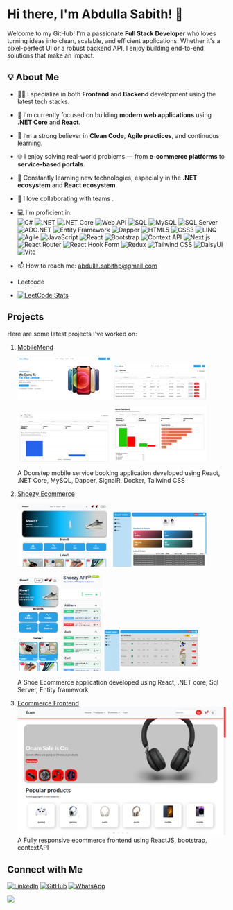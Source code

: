 # Hi there, I'm Abdulla Sabith! 👋

Welcome to my GitHub! I'm a passionate **Full Stack Developer** who loves turning ideas into clean, scalable, and efficient applications. Whether it's a pixel-perfect UI or a robust backend API, I enjoy building end-to-end solutions that make an impact.

## 💡 About Me

- 👨‍💻 I specialize in both **Frontend** and **Backend** development using the latest tech stacks.
- 🚀 I'm currently focused on building **modern web applications** using  **.NET Core** and **React**.
- 🔁 I’m a strong believer in **Clean Code**, **Agile practices**, and continuous learning.
- 🌐 I enjoy solving real-world problems — from **e-commerce platforms** to **service-based portals**.
- 🧠 Constantly learning new technologies, especially in the **.NET ecosystem** and **React ecosystem**.
- 🤝 I love collaborating with teams .


- 💻 I'm proficient in:  
   ![C#](https://img.shields.io/badge/-C%23-239120?style=flat&logo=c-sharp&logoColor=white) ![.NET](https://img.shields.io/badge/-.NET-512BD4?style=flat&logo=dotnet&logoColor=white) ![.NET Core](https://img.shields.io/badge/-.NET_Core-5C2D91?style=flat&logo=dotnet&logoColor=white) ![Web API](https://img.shields.io/badge/-Web_API-1E90FF?style=flat&logo=dotnet&logoColor=white) ![SQL](https://img.shields.io/badge/-SQL-4479A1?style=flat&logo=sqlite&logoColor=white)  ![MySQL](https://img.shields.io/badge/-MySQL-4479A1?style=flat&logo=mysql&logoColor=white) ![SQL Server](https://img.shields.io/badge/-SQL_Server-CC2927?style=flat&logo=microsoftsqlserver&logoColor=white) ![ADO.NET](https://img.shields.io/badge/-ADO.NET-512BD4?style=flat&logo=dotnet&logoColor=white) ![Entity Framework](https://img.shields.io/badge/-Entity_Framework-512BD4?style=flat&logo=dotnet&logoColor=white) ![Dapper](https://img.shields.io/badge/-Dapper-512BD4?style=flat&logo=dotnet&logoColor=white) ![HTML5](https://img.shields.io/badge/-HTML5-E34F26?style=flat&logo=html5&logoColor=white) ![CSS3](https://img.shields.io/badge/-CSS3-1572B6?style=flat&logo=css3&logoColor=white) ![LINQ](https://img.shields.io/badge/-LINQ-512BD4?style=flat&logo=dotnet&logoColor=white) ![Agile](https://img.shields.io/badge/-Agile-32CD32?style=flat&logo=scrumalliance&logoColor=white) ![JavaScript](https://img.shields.io/badge/-JavaScript-F7DF1E?style=flat&logo=javascript&logoColor=black) ![React](https://img.shields.io/badge/-React-61DAFB?style=flat&logo=react&logoColor=black) ![Bootstrap](https://img.shields.io/badge/-Bootstrap-563D7C?style=flat&logo=bootstrap&logoColor=white) ![Context API](https://img.shields.io/badge/-Context_API-282C34?style=flat&logo=react&logoColor=white) ![Next.js](https://img.shields.io/badge/-Next.js-000000?style=flat&logo=nextdotjs&logoColor=white) ![React Router](https://img.shields.io/badge/-React_Router-CA4245?style=flat&logo=react-router&logoColor=white) ![React Hook Form](https://img.shields.io/badge/-React_Hook_Form-EC5990?style=flat&logo=reacthookform&logoColor=white) ![Redux](https://img.shields.io/badge/-Redux-764ABC?style=flat&logo=redux&logoColor=white) ![Tailwind CSS](https://img.shields.io/badge/-Tailwind_CSS-38B2AC?style=flat&logo=tailwind-css&logoColor=white) ![DaisyUI](https://img.shields.io/badge/-DaisyUI-FF69B4?style=flat&logo=daisyui&logoColor=white) ![Vite](https://img.shields.io/badge/-Vite-646CFF?style=flat&logo=vite&logoColor=white)



- 📫 How to reach me: [abdulla.sabithp@gmail.com](mailto:abdulla.sabithp@gmail.com)

- Leetcode
- [![LeetCode Stats](https://leetcard.jacoblin.cool/abdulla-sabith)](https://leetcode.com/abdulla-sabith/)
## Projects

Here are some latest projects I've worked on:

1. [MobileMend](https://mobile-mend-ui.vercel.app/)  
   <p float="left">
     <img src="https://github.com/Sabith-asp/Project-images/blob/main/assets/Screenshot%202025-05-10%20141120.png?raw=true" width="45%" />
     <img src="https://github.com/Sabith-asp/Project-images/blob/main/assets/Screenshot%202025-05-10%20134400.png?raw=true" width="45%" />
   </p>
   <p float="left">
     <img src="https://github.com/Sabith-asp/Project-images/blob/main/assets/Screenshot%202025-05-10%20134343.png?raw=true" width="45%" />
     <img src="https://github.com/Sabith-asp/Project-images/blob/main/assets/Screenshot%202025-05-10%20134017.png?raw=true" width="45%" />
   </p>
   A Doorstep mobile service booking application developed using React, .NET Core, MySQL, Dapper, SignalR, Docker, Tailwind CSS

   
2. [Shoezy Ecommerce](https://shoezy-e-ecommerce-dot-net-frontend.vercel.app/)
   <p float="left">
     <img src="https://github.com/Sabith-asp/Project-images/blob/main/assets/Screenshot%202025-03-19%20222430.png?raw=true" width="45%" />
     <img src="https://github.com/Sabith-asp/Project-images/blob/main/assets/Screenshot%202025-03-19%20225413.png?raw=true" width="45%" />
   </p>
   
   <p float="left">
    <img src="https://github.com/Sabith-asp/Project-images/blob/main/assets/Screenshot%202025-03-19%20225858.png?raw=true" width="20%" />
     <img src="https://github.com/Sabith-asp/Project-images/blob/main/assets/Screenshot%202025-03-19%20233049.png?raw=true" width="20%" />
      
     <img src="https://github.com/Sabith-asp/Project-images/blob/main/assets/Screenshot%202025-03-04%20221932.png?raw=true" width="45%" /> 
   </p>
   A Shoe Ecommerce application developed using React, .NET core, Sql Server, Entity framework

   

4. [Ecommerce Frontend](https://ecom-dusky-nine.vercel.app/)
   ![Ecommerce Frontend](https://github.com/Sabith-asp/Ecom/blob/master/public/Screenshot%202024-09-10%20145912.png?raw=true) 
   A Fully responsive ecommerce frontend using ReactJS, bootstrap, contextAPI
   

## Connect with Me

[![LinkedIn](https://img.shields.io/badge/-LinkedIn-0077B5?style=flat&logo=linkedin&logoColor=white)](www.linkedin.com/in/abdulla-sabith-b457a2224)
[![GitHub](https://img.shields.io/badge/-GitHub-181717?style=flat&logo=github&logoColor=white)](https://github.com/Sabith-asp)
[![WhatsApp](https://img.shields.io/badge/-WhatsApp-25D366?style=flat&logo=whatsapp&logoColor=white)](https://wa.me/+919567141190)

[![](https://visitcount.itsvg.in/api?id=sa&icon=0&color=0)](https://visitcount.itsvg.in)
